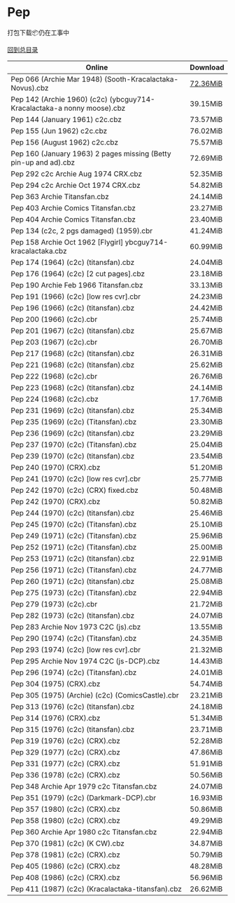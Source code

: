 # Pep

打包下载📦仍在工事中

[回到总目录](/Catalogs.md)







Online | Download
--- | ---
Pep 066 (Archie Mar 1948) (Sooth-Kracalactaka-Novus).cbz | [72.36MiB](https://pan.baidu.com/s/1c2LcShU#list/path=%2FNovus%20-%20Week%20of%202016%20Q4%2FNovus%20-%20Week%20of%202016-11-23%2F%E3%82%BF%E3%82%A6%E3%82%A4%E3%82%AB%E3%82%B1%E3%82%AB%E3%82%BD%E3%82%B5%E3%82%AF%E3%82%AD%E3%82%A2%E3%82%AB%E3%82%A2%E3%82%B3%E3%82%BD%E3%82%AA%E3%82%AF%E3%82%A2%E3%82%BF%E3%82%B3%E3%82%B9%E3%82%B9%E3%82%AF%E3%82%BF%E3%82%A6%E3%82%A4%E3%82%AB%E3%82%AA%E3%82%B7%E3%82%AA%E3%82%AF%E3%82%A6&parentPath=%2FNovus%20-%20Week%20of%202016%20Q4)
Pep 142 (Archie 1960) (c2c) (ybcguy714-Kracalactaka-a nonny moose).cbz | 39.15MiB
Pep 144 (January 1961) c2c.cbz | 73.57MiB
Pep 155 (Jun 1962) c2c.cbz | 76.02MiB
Pep 156 (August 1962) c2c.cbz | 75.57MiB
Pep 160 (January 1963) 2 pages missing (Betty pin-up and ad).cbz | 72.69MiB
Pep 292 c2c Archie Aug 1974 CRX.cbz | 52.35MiB
Pep 294 c2c Archie Oct 1974 CRX.cbz | 54.82MiB
Pep 363 Archie Titansfan.cbz | 24.14MiB
Pep 403 Archie Comics Titansfan.cbz | 23.27MiB
Pep 404 Archie Comics Titansfan.cbz | 23.40MiB
Pep 134 (c2c, 2 pgs damaged) (1959).cbr | 41.24MiB
Pep 158 Archie Oct 1962 [Flygirl] ybcguy714-kracalactaka.cbz | 60.99MiB
Pep 174 (1964) (c2c) (titansfan).cbz | 24.04MiB
Pep 176 (1964) (c2c) [2 cut pages].cbz | 23.18MiB
Pep 190 Archie Feb 1966 Titansfan.cbz | 33.13MiB
Pep 191 (1966) (c2c) [low res cvr].cbr | 24.23MiB
Pep 196 (1966) (c2c) (titansfan).cbz | 24.42MiB
Pep 200 (1966) (c2c).cbr | 25.74MiB
Pep 201 (1967) (c2c) (titansfan).cbz | 25.67MiB
Pep 203 (1967) (c2c).cbr | 26.70MiB
Pep 217 (1968) (c2c) (titansfan).cbz | 26.31MiB
Pep 221 (1968) (c2c) (titansfan).cbz | 25.62MiB
Pep 222 (1968) (c2c).cbr | 26.76MiB
Pep 223 (1968) (c2c) (titansfan).cbz | 24.14MiB
Pep 224 (1968) (c2c).cbz | 17.76MiB
Pep 231 (1969) (c2c) (titansfan).cbz | 25.34MiB
Pep 235 (1969) (c2c) (Titansfan).cbz | 23.30MiB
Pep 236 (1969) (c2c) (titansfan).cbz | 23.29MiB
Pep 237 (1970) (c2c) (Titansfan).cbz | 25.04MiB
Pep 239 (1970) (c2c) (titansfan).cbz | 23.54MiB
Pep 240 (1970) (CRX).cbz | 51.20MiB
Pep 241 (1970) (c2c) [low res cvr].cbr | 25.77MiB
Pep 242 (1970) (c2c) (CRX) fixed.cbz | 50.48MiB
Pep 242 (1970) (CRX).cbz | 50.82MiB
Pep 244 (1970) (c2c) (titansfan).cbz | 25.46MiB
Pep 245 (1970) (c2c) (Titansfan).cbz | 25.10MiB
Pep 249 (1971) (c2c) (Titansfan).cbz | 25.96MiB
Pep 252 (1971) (c2c) (Titansfan).cbz | 25.00MiB
Pep 253 (1971) (c2c) (titansfan).cbz | 22.91MiB
Pep 256 (1971) (c2c) (Titansfan).cbz | 24.77MiB
Pep 260 (1971) (c2c) (titansfan).cbz | 25.08MiB
Pep 275 (1973) (c2c) (Titansfan).cbz | 22.94MiB
Pep 279 (1973) (c2c).cbr | 21.72MiB
Pep 282 (1973) (c2c) (titansfan).cbz | 24.07MiB
Pep 283 Archie Nov 1973 C2C (js).cbz | 13.55MiB
Pep 290 (1974) (c2c) (Titansfan).cbz | 24.35MiB
Pep 293 (1974) (c2c) [low res cvr].cbr | 21.32MiB
Pep 295 Archie Nov 1974 C2C (js-DCP).cbz | 14.43MiB
Pep 296 (1974) (c2c) (Titansfan).cbz | 24.01MiB
Pep 304 (1975) (CRX).cbz | 54.74MiB
Pep 305 (1975) (Archie) (c2c) (ComicsCastle).cbr | 23.21MiB
Pep 313 (1976) (c2c) (titansfan).cbz | 24.18MiB
Pep 314 (1976) (CRX).cbz | 51.34MiB
Pep 315 (1976) (c2c) (titansfan).cbz | 23.71MiB
Pep 319 (1976) (c2c) (CRX).cbz | 52.28MiB
Pep 329 (1977) (c2c) (CRX).cbz | 47.86MiB
Pep 331 (1977) (c2c) (CRX).cbz | 51.91MiB
Pep 336 (1978) (c2c) (CRX).cbz | 50.56MiB
Pep 348 Archie Apr 1979 c2c Titansfan.cbz | 24.07MiB
Pep 351 (1979) (c2c) (Darkmark-DCP).cbr | 16.93MiB
Pep 357 (1980) (c2c) (CRX).cbz | 50.86MiB
Pep 358 (1980) (c2c) (CRX).cbz | 49.29MiB
Pep 360 Archie Apr 1980 c2c Titansfan.cbz | 22.94MiB
Pep 370 (1981) (c2c) (K CW).cbz | 34.87MiB
Pep 378 (1981) (c2c) (CRX).cbz | 50.79MiB
Pep 405 (1986) (c2c) (CRX).cbz | 48.28MiB
Pep 408 (1986) (c2c) (CRX).cbz | 56.96MiB
Pep 411 (1987) (c2c) (Kracalactaka-titansfan).cbz | 26.62MiB